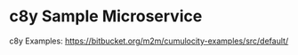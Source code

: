 # c8y Sample Microservice

c8y Examples:   https://bitbucket.org/m2m/cumulocity-examples/src/default/
